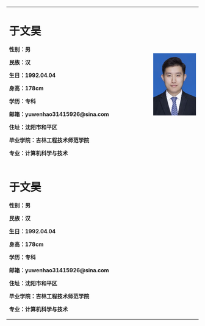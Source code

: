 <table border="0">
  <tr>
    <td width="75%">
      <h1>于文昊</h1>
      <p><b>性别：男</b></p>
      <p><b>民族：汉</b></p>
      <p><b>生日：1992.04.04</b></p>
      <p><b>身高：178cm</b></p>
      <p><b>学历：专科</b></p>
      <p><b>邮箱：yuwenhao31415926@sina.com</b></p>
      <p><b>住址：沈阳市和平区</b></p>
      <p><b>毕业学院：吉林工程技术师范学院</b></p>
      <p><b>专业：计算机科学与技术</b></p>
    </td>
    <td width="25%">
      <img src="./yuwenhao.png" width="100%">
    </td>
  </tr>
  <tr>
    <td width="75%">
      <h1>于文昊</h1>
      <p><b>性别：男</b></p>
      <p><b>民族：汉</b></p>
      <p><b>生日：1992.04.04</b></p>
      <p><b>身高：178cm</b></p>
      <p><b>学历：专科</b></p>
      <p><b>邮箱：yuwenhao31415926@sina.com</b></p>
      <p><b>住址：沈阳市和平区</b></p>
      <p><b>毕业学院：吉林工程技术师范学院</b></p>
      <p><b>专业：计算机科学与技术</b></p>
    </td>
    
  </tr>
</table>

